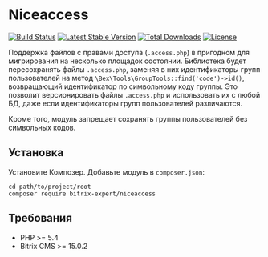 # Niceaccess

[![Build Status](https://travis-ci.org/bitrix-expert/niceaccess.svg)](https://travis-ci.org/bitrix-expert/niceaccess)
[![Latest Stable Version](https://poser.pugx.org/bitrix-expert/niceaccess/v/stable)](https://packagist.org/packages/bitrix-expert/niceaccess) 
[![Total Downloads](https://poser.pugx.org/bitrix-expert/niceaccess/downloads)](https://packagist.org/packages/bitrix-expert/niceaccess) 
[![License](https://poser.pugx.org/bitrix-expert/niceaccess/license)](https://packagist.org/packages/bitrix-expert/niceaccess)

Поддержка файлов с правами доступа (`.access.php`) в пригодном для мигрирования на несколько площадок состоянии. 
Библиотека будет пересохранять файлы `.access.php`, заменяя в них идентификаторы групп пользователей на метод 
`\Bex\Tools\GroupTools::find('code')->id()`, возвращающий идентификатор по символьному коду группы. Это позволит версионировать 
файлы `.access.php` и использовать их с любой БД, даже если идентификаторы групп пользователей различаются.

Кроме того, модуль запрещает сохранять группы пользователей без символьных кодов.

## Установка

Установите Композер. Добавьте модуль в `composer.json`:

```
cd path/to/project/root
composer require bitrix-expert/niceaccess
```

## Требования

* PHP >= 5.4
* Bitrix CMS >= 15.0.2